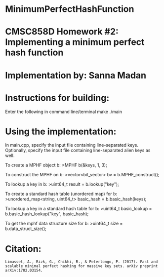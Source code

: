 # MinimumPerfectHashFunction

# CMSC858D Homework #2: Implementing a minimum perfect hash function
# Implementation by: Sanna Madan



# Instructions for building:
Enter the following in command line/terminal
	make
	./main



# Using the implementation:

In main.cpp, specify the input file containing line-separated keys.
Optionally, specify the input file containing line-separated alien keys as well.

To create a MPHF object b:
    >MPHF b(&keys, 1, 3);

To construct the MPHF on b:
    >vector<bit_vector> bv = b.MPHF_construct();

To lookup a key in b:
    >uint64_t result = b.lookup("key");

To create a standard hash table (unordered map) for b:
    >unordered_map<string, uint64_t> basic_hash = b.basic_hash(keys);

To lookup a key in a standard hash table for b:
    >uint64_t basic_lookup = b.basic_hash_lookup("key", basic_hash);

To get the mphf data structure size for b:
	>uint64_t size = b.data_struct_size();



# Citation:
	Limasset, A., Rizk, G., Chikhi, R., & Peterlongo, P. (2017). Fast and scalable minimal perfect hashing for massive key sets. arXiv preprint arXiv:1702.03154.
